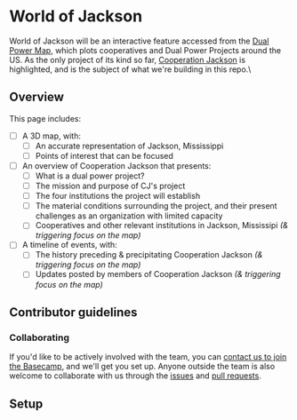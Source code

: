 # World of Jackson

World of Jackson will be an interactive feature accessed from the [Dual Power Map](https://blacksocialists.us/dual-power-map), which plots cooperatives and Dual Power Projects around the US. As the only project of its kind so far, [Cooperation Jackson](https://cooperationjackson.org/intro) is highlighted, and is the subject of what we're building in this repo.\

## Overview

This page includes:

- [ ] A 3D map, with:
  - [ ] An accurate representation of Jackson, Mississippi
  - [ ] Points of interest that can be focused
- [ ] An overview of Cooperation Jackson that presents:
  - [ ] What is a dual power project?
  - [ ] The mission and purpose of CJ's project
  - [ ] The four institutions the project will establish
  - [ ] The material conditions surrounding the project, and their present challenges as an organization with limited capacity
  - [ ] Cooperatives and other relevant institutions in Jackson, Mississipi _(& triggering focus on the map)_
- [ ] A timeline of events, with:
  - [ ] The history preceding & precipitating Cooperation Jackson _(& triggering focus on the map)_
  - [ ] Updates posted by members of Cooperation Jackson _(& triggering focus on the map)_

## Contributor guidelines

### Collaborating

If you'd like to be actively involved with the team, you can [contact us to join the Basecamp](https://blacksocialists.us/contact), and we'll get you set up. Anyone outside the team is also welcome to collaborate with us through the [issues](https://github.com/BSA-US/world-of-jackson/issues) and [pull requests](https://help.github.com/en/github/collaborating-with-issues-and-pull-requests/creating-a-pull-request-from-a-fork).

## Setup
